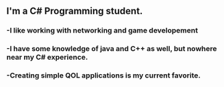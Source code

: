 ## I'm a C# Programming student.
### -I like working with networking and game developement
### -I have some knowledge of java and C++ as well, but nowhere near my C# experience.
### -Creating simple QOL applications is my current favorite.

<!--
**Quidney/Quidney** is a ✨ _special_ ✨ repository because its `README.md` (this file) appears on your GitHub profile.

Here are some ideas to get you started:

- 🔭 I’m currently working on ...
- 🌱 I’m currently learning ...
- 👯 I’m looking to collaborate on ...
- 🤔 I’m looking for help with ...
- 💬 Ask me about ...
- 📫 How to reach me: ...
- 😄 Pronouns: ...
- ⚡ Fun fact: ...
-->
